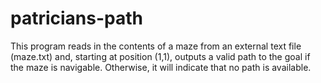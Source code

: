 # patricians-path
This program reads in the contents of a maze from an external text file (maze.txt) and, starting at position (1,1), outputs a valid path to the goal if the maze is navigable. Otherwise, it will indicate that no path is available.
